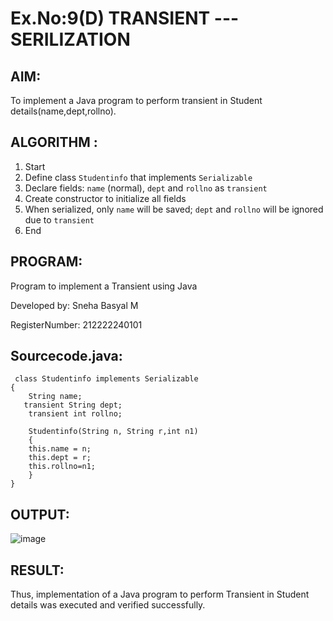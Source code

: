 # Ex.No:9(D) TRANSIENT ---SERILIZATION

## AIM:
 To implement a Java program to perform transient in Student details(name,dept,rollno).

## ALGORITHM :

1. Start
2. Define class `Studentinfo` that implements `Serializable`
3. Declare fields: `name` (normal), `dept` and `rollno` as `transient`
4. Create constructor to initialize all fields
5. When serialized, only `name` will be saved; `dept` and `rollno` will be ignored due to `transient`
6. End

## PROGRAM:
 
Program to implement a Transient using Java

Developed by: Sneha Basyal M

RegisterNumber: 212222240101 


## Sourcecode.java:
```
 class Studentinfo implements Serializable
{
    String name;
   transient String dept;
    transient int rollno;
   
    Studentinfo(String n, String r,int n1)
    {
    this.name = n;
    this.dept = r;
    this.rollno=n1;
    }
}
```
## OUTPUT:
![image](https://github.com/user-attachments/assets/dad5a7b5-8e26-4042-af8c-a0e10c36a2fc)



## RESULT:
Thus, implementation of a Java program to perform Transient in Student details was executed and verified successfully.

